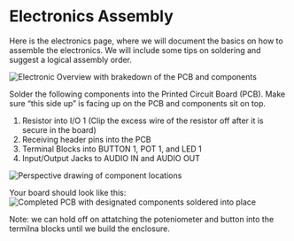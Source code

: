 # Electronics Assembly

Here is the electronics page, where we will document the basics on how to assemble the electronics. We will include some tips on soldering and suggest a logical assembly order. 

![Electronic Overview with brakedown of the PCB and components](..\..\Img\electronic_overview.JPG)

Solder the following components into the Printed Circuit Board (PCB). Make sure “this side up” is facing up on the PCB and components sit on top.

1. Resistor into I/O 1 (Clip the excess wire of the resistor off after it is secure in the board)
2. Receiving header pins into the PCB
3. Terminal Blocks into BUTTON 1, POT 1, and LED 1 
4. Input/Output Jacks to AUDIO IN and AUDIO OUT

![Perspective drawing of component locations](..\..\Img\electronic_solder_order.JPG)

Your board should look like this:
![Completed PCB with designated components soldered into place](..\..\Img\pedal_texture_1.JPG)

Note: we can hold off on attatching the poteniometer and button into the termilna blocks until we build the enclosure.

